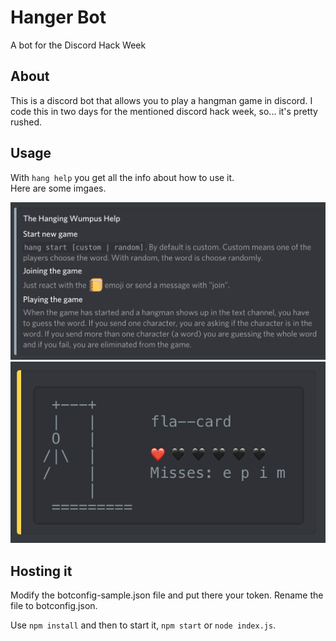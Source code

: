 #  Hanger Bot

A bot for the Discord Hack Week

## About

This is a discord bot that allows you to play a hangman game
in discord. I code this in two days for the mentioned discord
hack week, so... it's pretty rushed.

## Usage

With `hang help` you get all the info about how to use it.  
Here are some imgaes.

![alt text](./images/help.png "Hanger Bot help")
![alt text](images/game.png "Hanger Bot Game Example")

## Hosting it

Modify the botconfig-sample.json file and put there your token. Rename
the file to botconfig.json.

Use `npm install` and then to start it, `npm start` or `node index.js`.
